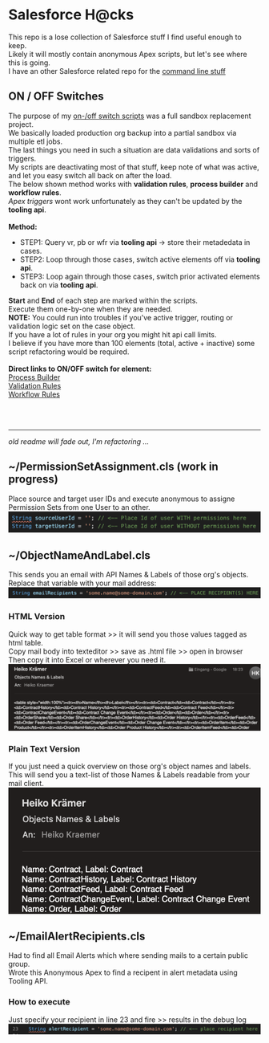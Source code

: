 # Salesforce H@cks
This repo is a lose collection of Salesforce stuff I find useful enough to keep. <br>
Likely it will mostly contain anonymous Apex scripts, but let's see where this is going. <br> 
I have an other Salesforce related repo for the [command line stuff](https://github.com/HeikoKramer/sfdx) <br>

## ON / OFF Switches
The purpose of my [on-/off switch scripts](https://github.com/HeikoKramer/sfhcks/tree/master/OnOffSwitches) was a full sandbox replacement project. <br> 
We basically loaded production org backup into a partial sandbox via multiple etl jobs. <br>
The last things you need in such a situation are data validations and sorts of triggers. <br>
My scripts are deactivating most of that stuff, keep note of what was active, and let you easy switch all back on after the load. <br>
The below shown method works with **validation rules**, **process builder** and **workflow rules**. <br>
*Apex triggers* wont work unfortunately as they can't be updated by the **tooling api**. <br> 
<br>
**Method:** <br>
* STEP1: Query vr, pb or wfr via **tooling api** -> store their metadedata in cases. <br>
* STEP2: Loop through those cases, switch active elements off via **tooling api**. <br>
* STEP3: Loop again through those cases, switch prior activated elements back on via **tooling api**. <br>

**Start** and **End** of each step are marked within the scripts. <br>
Execute them one-by-one when they are needed. <br>
**NOTE:** You could run into troubles if you've active trigger, routing or validation logic set on the case object. <br>
If you have a lot of rules in your org you might hit api call limits. <br> 
I believe if you have more than 100 elements (total, active + inactive) some script refactoring would be required. <br>
<br>
**Direct links to ON/OFF switch for element:** <br>
[Process Builder](https://github.com/HeikoKramer/sfhcks/blob/master/OnOffSwitches/ProcessBuilderOnOff) <br>
[Validation Rules](https://github.com/HeikoKramer/sfhcks/blob/master/OnOffSwitches/ValidationRuleOnOff) <br>
[Workflow Rules](https://github.com/HeikoKramer/sfhcks/blob/master/OnOffSwitches/WorkflowRuleOnOff) <br>

<br>
<br>

----
*old readme will fade out, I'm refactoring …* <br>


## ~/PermissionSetAssignment.cls (work in progress)
Place source and target user IDs and execute anonymous to assigne Permission Sets from one User to an other.
![PermissionSetAssignment](https://github.com/HeikoKramer/sfhcks/blob/master/img/psa.png)

## ~/ObjectNameAndLabel.cls
This sends you an email with API Names & Labels of those org's objects. 
Replace that variable with your mail address:  
![mail](https://github.com/HeikoKramer/sfhcks/blob/master/img/mail.png)

### HTML Version
Quick way to get table format  >> it will send you those values tagged as html table.  
Copy mail body into texteditor >> save as .html file >> open in browser  
Then copy it into Excel or wherever you need it.    
![html](https://github.com/HeikoKramer/sfhcks/blob/master/img/html.png)

### Plain Text Version
If you just need a quick overview on those org's object names and labels.
This will send you a text-list of those Names & Labels readable from your mail client.
![plain](https://github.com/HeikoKramer/sfhcks/blob/master/img/plain.png)

## ~/EmailAlertRecipients.cls
Had to find all Email Alerts which where sending mails to a certain public group.  
Wrote this Anonymous Apex to find a recipent in alert metadata using Tooling API.

### How to execute 
Just specify your recipient in line 23 and fire >> results in the debug log
![recipient](https://github.com/HeikoKramer/sfhcks/blob/master/img/recipient.png)
